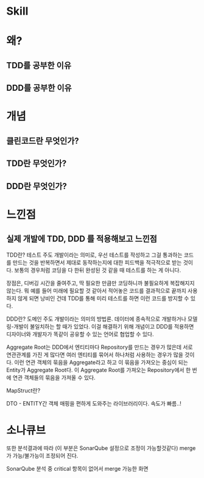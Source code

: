 # Skill
# 왜? 
## TDD를 공부한 이유    
## DDD를 공부한 이유   

# 개념
## 클린코드란 무엇인가?  
## TDD란 무엇인가?    
## DDD란 무엇인가?   

# 느낀점 
## 실제 개발에 TDD, DDD 를 적용해보고 느낀점 

TDD란?
테스트 주도 개발이라는 의미로, 우선 테스트를 작성하고 그걸 통과하는 코드를 만드는 것을 반복하면서 제대로 동작하는지에 대한 피드백을 적극적으로 받는 것이다. 보통의 경우처럼 코딩을 다 한뒤 완성된 것 같을 때 테스트를 하는 게 아니다. 

장점은, 디버깅 시간을 줄여주고, 딱 필요한 만큼만 코딩하니까 불필요하게 복잡해지지 않는다. 뭐 예를 들어 미래에 필요할 것 같아서 적어놓은 코드를 결과적으로 끝까지 사용하지 않게 되면 낭비인 건데 TDD를 통해 미리 테스트를 하면 이런 코드를 방지할 수 있다.

DDD란?
도메인 주도 개발이라는 의미의 방법론. 데이터에 종속적으로 개발하거나 모델링-개발이 불일치하는 할 때가 있었다. 이걸 해결하기 위해 개념이고 DDD를 적용하면 디자이너와 개발자가 똑같이 공유할 수 있는 언어로 협업할 수 있다.

Aggregate Root는 DDD에서 엔티티마다 Repository를 만드는 경우가 많은데 서로 연관관계를 가진 게 많다면 여러 엔티티를 묶어서 하나처럼 사용하는 경우가 많을 것이다. 이런 연관 객체의 묶음을 Aggregate라고 하고 이 묶음을 가져오는 중심이 되는 Entity가 Aggregate Root다. 이 Aggregate Root를 가져오는 Repository에서 한 번에 연관 객체들의 묶음을 가져올 수 있다.

MapStruct란?

DTO - ENTITY간 객체 매핑을 편하게 도와주는 라이브러리이다. 속도가 빠름..!

# 소나큐브 
또한 분석결과에 따라 (이 부분은 SonarQube 설정으로 조정이 가능할것같다) merge 가 가능/불가능이 조정되어 진다.

SonarQube 분석 중 critical 항목이 없어서 merge 가능한 화면
